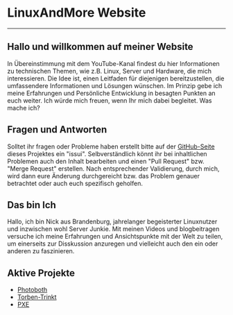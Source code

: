 # LinuxAndMore Website
---

## Hallo und willkommen auf meiner Website

In Übereinstimmung mit dem YouTube-Kanal findest du hier Informationen zu technischen Themen, wie z.B. Linux, Server und Hardware, die mich interessieren. Die Idee ist, einen Leitfaden für diejenigen bereitzustellen, die umfassendere Informationen und Lösungen wünschen. Im Prinzip gebe ich meine Erfahrungen und Persönliche Entwicklung in besagten Punkten an euch weiter. Ich würde mich freuen, wenn Ihr mich dabei begleitet.
Was mache ich?

## Fragen und Antworten

Solltet ihr fragen oder Probleme haben erstellt bitte auf der [GitHub-Seite](https://github.com/linuxandmore/linuxandmore.github.io) dieses Projektes ein "issui". Selbverständlich könnt ihr bei inhaltlichen Problemen auch den Inhalt bearbeiten und einen "Pull Request" bzw. "Merge Request" erstellen. Nach entsprechender Validierung, durch mich, wird dann eure Änderung durchgereicht bzw. das Problem genauer betrachtet oder auch euch spezifisch geholfen. 

## Das bin Ich

Hallo, ich bin Nick aus Brandenburg, jahrelanger begeisterter Linuxnutzer und inzwischen wohl Server Junkie. Mit meinen Videos und blogbeitragen versuche ich meine Erfahrungen und Ansichtspunkte mit der Welt zu teilen, um einerseits zur Disskussion anzuregen und vielleicht auch den ein oder anderen zu faszinieren.

## Aktive Projekte

- [Photoboth](https://github.com/LinuxAndMoreYT/Photoboth)
- [Torben-Trinkt](https://github.com/LinuxAndMoreYT/Torben-Trinkt)
- [PXE](https://github.com/LinuxAndMoreYT/PXE)
